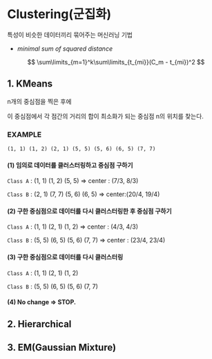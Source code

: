 # Clustering(군집화)

특성이 비슷한 데이터끼리 묶어주는 머신러닝 기법



- *minimal sum of squared distance*

$$
\sum\limits_{m=1}^k\sum\limits_{t_{mi}}(C_m - t_{mi})^2
$$



## 1. KMeans

n개의 중심점을 찍은 후에

이 중심점에서 각 점간의 거리의 합이 최소화가 되는 중심점 n의 위치를 찾는다.



### EXAMPLE

```
(1, 1) (1, 2) (2, 1) (5, 5) (5, 6) (6, 5) (7, 7)
```



#### (1) 임의로 데이터를 클러스터링하고 중심점 구하기

`Class A` : (1, 1) (1, 2) (5, 5) => center : (7/3, 8/3)

`Class B` : (2, 1) (7, 7) (5, 6) (6, 5) => center:(20/4, 19/4)



#### (2) 구한 중심점으로 데이터를 다시 클러스터링한 후 중심점 구하기

`Class A` :  (1, 1) (2, 1) (1, 2) => center : (4/3, 4/3) 

`Class B` :  (5, 5) (6, 5) (5, 6) (7, 7) => center : (23/4, 23/4)



#### (3) 구한 중심점으로 데이터를 다시 클러스터링

`Class A` :  (1, 1) (2, 1) (1, 2)

`Class B` :  (5, 5) (6, 5) (5, 6) (7, 7)



#### (4) No change => STOP.






## 2. Hierarchical



## 3. EM(Gaussian Mixture)

